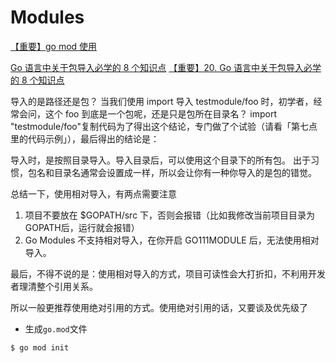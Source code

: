 <!--
 * @Author: tangdaoyong
 * @Date: 2021-02-02 09:29:42
 * @LastEditors: matiastang
 * @LastEditTime: 2022-04-08 19:32:39
 * @Description: Modules
-->
# Modules

[【重要】go mod 使用](https://www.cnblogs.com/dhcn/p/11321376.html)

[Go 语言中关于包导入必学的 8 个知识点](https://blog.csdn.net/pyf09/article/details/109165468)
[【重要】20. Go 语言中关于包导入必学的 8 个知识点](https://juejin.im/post/6844904167073382408)

导入的是路径还是包？
当我们使用 import 导入 testmodule/foo 时，初学者，经常会问，这个 foo 到底是一个包呢，还是只是包所在目录名？
import "testmodule/foo"复制代码为了得出这个结论，专门做了个试验（请看「第七点里的代码示例」），最后得出的结论是：

导入时，是按照目录导入。导入目录后，可以使用这个目录下的所有包。
出于习惯，包名和目录名通常会设置成一样，所以会让你有一种你导入的是包的错觉。

总结一下，使用相对导入，有两点需要注意
1. 项目不要放在 $GOPATH/src 下，否则会报错（比如我修改当前项目目录为GOPATH后，运行就会报错）
2. Go Modules 不支持相对导入，在你开启 GO111MODULE 后，无法使用相对导入。

最后，不得不说的是：使用相对导入的方式，项目可读性会大打折扣，不利用开发者理清整个引用关系。

所以一般更推荐使用绝对引用的方式。使用绝对引用的话，又要谈及优先级了

* 生成`go.mod`文件
```
$ go mod init
```